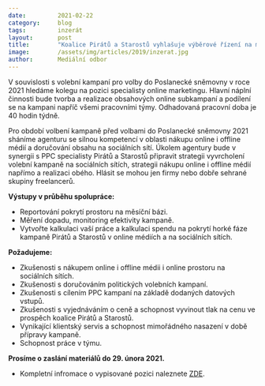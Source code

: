 ```yaml
---
date:         2021-02-22
category:     blog
tags:         inzerát
layout:       post
title:        "Koalice Pirátů a Starostů vyhlašuje výběrové řízení na mediální agenturu"
image:        /assets/img/articles/2019/inzerat.jpg 
author:       Mediální odbor
---
```


V souvislosti s volební kampaní pro volby do Poslanecké sněmovny v roce 2021 hledáme kolegu na pozici specialisty online marketingu. Hlavní náplní činnosti bude tvorba a realizace obsahových online subkampaní a podílení se na kampani napříč všemi pracovními týmy. Odhadovaná pracovní doba je 40 hodin týdně.

Pro období volbení kampaně před volbami do Poslanecké sněmovny 2021 sháníme agenturu se silnou kompetencí v oblasti nákupu online i offline médií a doručování obsahu na sociálních sítí. Úkolem agentury bude v synergii s PPC specialisty Pirátů a Starostů připravit strategii vyvrcholení volební kampaně na sociálních sítích, strategii nákupu online i offline médií napřímo a realizaci obého. Hlásit se mohou jen firmy nebo dobře sehrané skupiny freelancerů.

**Výstupy v průběhu spolupráce:**
* Reportování pokrytí prostoru na měsíční bázi.
* Měření dopadu, monitoring efektivity kampaně.
* Vytvořte kalkulaci vaší práce a kalkulaci spendu na pokrytí horké fáze kampaně Pirátů a Starostů v online médiích a na sociálních sítích.

**Požadujeme:**
* Zkušenosti s nákupem online i offline médii i online prostoru na sociálních sítích.
* Zkušenosti s doručováním politických volebních kampaní.
* Zkušenosti s cílením PPC kampaní na základě dodaných datových vstupů.
* Zkušenosti s vyjednáváním o ceně a schopnost vyvinout tlak na cenu ve prospěch koalice Pirátů a Starostů.
* Vynikající klientský servis a schopnost mimořádného nasazení v době přípravy kampaně.
* Schopnost práce v týmu.

**Prosíme o zaslání materiálů do 29. února 2021.**

* Kompletní infromace o vypisované pozici naleznete [ZDE](https://forum.pirati.cz/viewtopic.php?f=572&t=56291).
